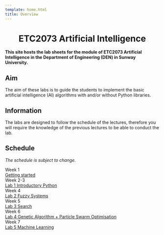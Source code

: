 ```yaml
---
template: home.html
title: Overview
---
```


<h1 style="text-align: center">ETC2073 Artificial Intelligence</h1>

**This site hosts the lab sheets for the module of ETC2073 Artificial Intelligence in the Department of Engineering (DEN) in Sunway University.**

## Aim

The aim of these labs is to guide the students to implement the basic artificial intelligence (AI) algorithms with and/or without Python libraries.

## Information

The labs are designed to follow the schedule of the lectures, therefore you will require the knowledge of the previous lectures to be able to conduct the lab.

## Schedule 

*The schedule is subject to change.*

<div class="timeline">
    <div class="container right">
        <div class="date">Week 1</div>
        <div class="content"><a href="./get-start">Getting started</a></div>
    </div>
    <div class="container right">
        <div class="date">Week 2-3</div>
        <div class="content"><a href="./lab1-introductory-python">Lab 1 Introductory Python</a></div>
    </div>
    <div class="container right">
        <div class="date">Week 4</div>
        <div class="content"><a href="./lab2-fuzzy">Lab 2 Fuzzy Systems</a></div>
    </div>
    <div class="container right">
        <div class="date">Week 5</div>
        <div class="content"><a href="./lab3-search">Lab 3 Search</a></div>
    </div>
    <div class="container right">
        <div class="date">Week 6</div>
        <div class="content"><a href="./lab4-ga-pso">Lab 4 Genetic Algorithm + Particle Swarm Optimisation</a></div>
    </div>
    <div class="container right">
        <div class="date">Week 7</div>
        <div class="content"><a href="./lab5-machine-learning">Lab 5 Machine Learning</a></div>
    </div>
</div>

